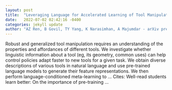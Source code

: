 ```yaml
---
layout: post
title:  "Leveraging Language for Accelerated Learning of Tool Manipulation"
date:   2022-07-02 02:42:16 -0400
categories: jekyll update
author: "AZ Ren, B Govil, TY Yang, K Narasimhan, A Majumdar - arXiv preprint arXiv …, 2022"
---
```

Robust and generalized tool manipulation requires an understanding of the properties and affordances of different tools. We investigate whether linguistic information about a tool (eg, its geometry, common uses) can help control policies adapt faster to new tools for a given task. We obtain diverse descriptions of various tools in natural language and use pre-trained language models to generate their feature representations. We then perform language-conditioned meta-learning to …
Cites: ‪Well-read students learn better: On the importance of pre-training …‬  